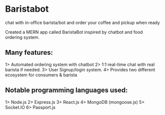 # Baristabot
chat with in-office barista/bot and order your coffee and pickup when ready

Created a MERN app called BaristaBot inspired by chatbot and food ordering system.

## Many features:
1> Automated ordering system with chatbot
2> 1:1 real-time chat with real barista if needed.
3> User Signup/login system.
4> Provides two different ecosystem for consumers & barista 

## Notable programming languages used:
1> Node.js
2> Express.js
3> React.js
4> MongoDB (mongoose.js)
5> Socket.IO
6> Passport.js

